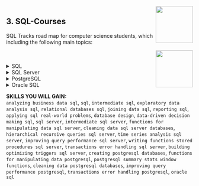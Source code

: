 <img align="right" width="100" height="100" src="https://github.com/cs-MohamedAyman/DataCamp-Tracks/blob/master/organizations-logos/datacamp.jpg">

## 3. SQL-Courses
SQL Tracks road map for computer science students, which including the following main topics:

<img align="right" width="100" height="100" src="https://github.com/cs-MohamedAyman/DataCamp-Tracks/blob/master/organizations-logos/sql.jpg">
<br>
<br>

<details>
	<summary>SQL</summary><table>
	<thead>
		<tr>
			<th width="40%">Course</th>
			<th width="60%">Chapter</th>
			<th>H</th>
			<th>Videos</th>
			<th>Exercises</th>
		</tr>
	</thead>
	<tbody>
			<tr>
				<td rowspan=4 align=center>
<a href="https://learn.datacamp.com/courses/analyzing-business-data-in-sql">Analyzing Business Data in SQL</a><br>
				<td align="left">Revenue, cost, and profit</td>
				<td rowspan=4 align="center">4</td>
				<td rowspan=4 align="center">15</td>
				<td rowspan=4 align="center">46</td>
				</td>
			</tr>
			<tr>
				<td align="left">User-centric KPIs</td>
			</tr>
			<tr>
				<td align="left">ARPU, histograms, and percentiles</td>
			</tr>
			<tr>
				<td align="left">Generating an executive report</td>
			</tr>
			<tr>
				<td rowspan=4 align=center>
<a href="https://learn.datacamp.com/courses/introduction-to-sql">Introduction to SQL</a><br>
				<td align="left">Selecting columns</td>
				<td rowspan=4 align="center">4</td>
				<td rowspan=4 align="center">1</td>
				<td rowspan=4 align="center">41</td>
				</td>
			</tr>
			<tr>
				<td align="left">Filtering rows</td>
			</tr>
			<tr>
				<td align="left">Aggregate Functions</td>
			</tr>
			<tr>
				<td align="left">Sorting and grouping</td>
			</tr>
			<tr>
				<td rowspan=4 align=center>
<a href="https://learn.datacamp.com/courses/intermediate-sql">Intermediate SQL</a><br>
				<td align="left">We'll take the CASE</td>
				<td rowspan=4 align="center">4</td>
				<td rowspan=4 align="center">15</td>
				<td rowspan=4 align="center">55</td>
				</td>
			</tr>
			<tr>
				<td align="left">Short and Simple Subqueries</td>
			</tr>
			<tr>
				<td align="left">Correlated Queries, Nested Queries, and Common Table Expressions</td>
			</tr>
			<tr>
				<td align="left">Window Functions</td>
			</tr>
			<tr>
				<td rowspan=4 align=center>
<a href="https://learn.datacamp.com/courses/exploratory-data-analysis-in-sql">Exploratory Data Analysis in SQL</a><br>
				<td align="left">What's in the database?</td>
				<td rowspan=4 align="center">4</td>
				<td rowspan=4 align="center">16</td>
				<td rowspan=4 align="center">58</td>
				</td>
			</tr>
			<tr>
				<td align="left">Summarizing and aggregating numeric data</td>
			</tr>
			<tr>
				<td align="left">Exploring categorical data and unstructured text</td>
			</tr>
			<tr>
				<td align="left">Working with dates and timestamps</td>
			</tr>
			<tr>
				<td rowspan=4 align=center>
<a href="https://learn.datacamp.com/courses/introduction-to-relational-databases-in-sql">Introduction to Relational Databases in SQL</a><br>
				<td align="left">Your first database</td>
				<td rowspan=4 align="center">4</td>
				<td rowspan=4 align="center">13</td>
				<td rowspan=4 align="center">45</td>
				</td>
			</tr>
			<tr>
				<td align="left">Enforce data consistency with attribute constraints</td>
			</tr>
			<tr>
				<td align="left">Uniquely identify records with key constraints</td>
			</tr>
			<tr>
				<td align="left">Glue together tables with foreign keys</td>
			</tr>
			<tr>
				<td rowspan=4 align=center>
<a href="https://learn.datacamp.com/courses/joining-data-in-postgresql">Joining Data in SQL</a><br>
				<td align="left">Introduction to joins</td>
				<td rowspan=4 align="center">5</td>
				<td rowspan=4 align="center">13</td>
				<td rowspan=4 align="center">53</td>
				</td>
			</tr>
			<tr>
				<td align="left">Outer joins and cross joins</td>
			</tr>
			<tr>
				<td align="left">Set theory clauses</td>
			</tr>
			<tr>
				<td align="left">Subqueries</td>
			</tr>
			<tr>
				<td rowspan=4 align=center>
<a href="https://learn.datacamp.com/courses/reporting-in-sql">Reporting in SQL</a><br>
				<td align="left">Exploring the Olympics Dataset</td>
				<td rowspan=4 align="center">4</td>
				<td rowspan=4 align="center">15</td>
				<td rowspan=4 align="center">54</td>
				</td>
			</tr>
			<tr>
				<td align="left">Creating Reports</td>
			</tr>
			<tr>
				<td align="left">Cleaning & Validation</td>
			</tr>
			<tr>
				<td align="left">Complex Calculations</td>
			</tr>
			<tr>
				<td rowspan=4 align=center>
<a href="https://learn.datacamp.com/courses/applying-sql-to-real-world-problems">Applying SQL to Real-World Problems</a><br>
				<td align="left">Use Real-World SQL</td>
				<td rowspan=4 align="center">4</td>
				<td rowspan=4 align="center">13</td>
				<td rowspan=4 align="center">47</td>
				</td>
			</tr>
			<tr>
				<td align="left">Find Your Data</td>
			</tr>
			<tr>
				<td align="left">Manage Your Data</td>
			</tr>
			<tr>
				<td align="left">Best Practices for Writing SQL</td>
			</tr>
			<tr>
				<td rowspan=4 align=center>
<a href="https://learn.datacamp.com/courses/database-design">Database Design</a><br>
				<td align="left">Processing, Storing, and Organizing Data</td>
				<td rowspan=4 align="center">4</td>
				<td rowspan=4 align="center">13</td>
				<td rowspan=4 align="center">52</td>
				</td>
			</tr>
			<tr>
				<td align="left">Database Schemas and Normalization</td>
			</tr>
			<tr>
				<td align="left">Database Views</td>
			</tr>
			<tr>
				<td align="left">Database Management</td>
			</tr>
			<tr>
				<td rowspan=4 align=center>
<a href="https://learn.datacamp.com/courses/data-driven-decision-making-in-sql">Data-Driven Decision Making in SQL</a><br>
				<td align="left">Introduction to business intelligence for a online movie rental database</td>
				<td rowspan=4 align="center">4</td>
				<td rowspan=4 align="center">15</td>
				<td rowspan=4 align="center">54</td>
				</td>
			</tr>
			<tr>
				<td align="left">Decision Making with simple SQL queries</td>
			</tr>
			<tr>
				<td align="left">Data Driven Decision Making with advanced SQL queries</td>
			</tr>
			<tr>
				<td align="left">Data Driven Decision Making with OLAP SQL queries</td>
			</tr>
	</tbody>
	</table>
</details>
<details>
	<summary>SQL Server</summary><table>
	<thead>
		<tr>
			<th width="40%">Course</th>
			<th width="60%">Chapter</th>
			<th>H</th>
			<th>Videos</th>
			<th>Exercises</th>
		</tr>
	</thead>
	<tbody>
			<tr>
				<td rowspan=4 align=center>
<a href="https://learn.datacamp.com/courses/introduction-to-sql-server">Introduction to SQL Server</a><br>
				<td align="left">SELECTion Box</td>
				<td rowspan=4 align="center">4</td>
				<td rowspan=4 align="center">13</td>
				<td rowspan=4 align="center">46</td>
				</td>
			</tr>
			<tr>
				<td align="left">Groups, strings, and counting things</td>
			</tr>
			<tr>
				<td align="left">Joining tables</td>
			</tr>
			<tr>
				<td align="left">You've got the power</td>
			</tr>
			<tr>
				<td rowspan=4 align=center>
<a href="https://learn.datacamp.com/courses/intermediate-t-sql">Intermediate SQL Server</a><br>
				<td align="left">Summarizing Data</td>
				<td rowspan=4 align="center">4</td>
				<td rowspan=4 align="center">14</td>
				<td rowspan=4 align="center">47</td>
				</td>
			</tr>
			<tr>
				<td align="left">Math Functions</td>
			</tr>
			<tr>
				<td align="left">Processing Data in SQL Server</td>
			</tr>
			<tr>
				<td align="left">Window Functions</td>
			</tr>
			<tr>
				<td rowspan=4 align=center>
<a href="https://learn.datacamp.com/courses/functions-for-manipulating-data-in-sql-server">Functions for Manipulating Data in SQL Server</a><br>
				<td align="left">Choosing the appropriate data type</td>
				<td rowspan=4 align="center">4</td>
				<td rowspan=4 align="center">14</td>
				<td rowspan=4 align="center">54</td>
				</td>
			</tr>
			<tr>
				<td align="left">Manipulating time</td>
			</tr>
			<tr>
				<td align="left">Working With Strings</td>
			</tr>
			<tr>
				<td align="left">Recognizing Numeric Data Properties</td>
			</tr>
			<tr>
				<td rowspan=4 align=center>
<a href="https://learn.datacamp.com/courses/cleaning-data-in-sql-server-databases">Cleaning Data in SQL Server Databases</a><br>
				<td align="left">Starting with Cleaning Data</td>
				<td rowspan=4 align="center">4</td>
				<td rowspan=4 align="center">13</td>
				<td rowspan=4 align="center">48</td>
				</td>
			</tr>
			<tr>
				<td align="left">Dealing with missing data, duplicate data, and different date formats</td>
			</tr>
			<tr>
				<td align="left">Dealing with out of range values, different data types, and pattern matching</td>
			</tr>
			<tr>
				<td align="left">Combining, splitting, and transforming data</td>
			</tr>
			<tr>
				<td rowspan=4 align=center>
<a href="https://learn.datacamp.com/courses/hierarchical-and-recursive-queries-in-sql-server">Hierarchical and Recursive Queries in SQL Server</a><br>
				<td align="left">Recursion and Common Table Expression (CTE)</td>
				<td rowspan=4 align="center">4</td>
				<td rowspan=4 align="center">13</td>
				<td rowspan=4 align="center">47</td>
				</td>
			</tr>
			<tr>
				<td align="left">Hierarchical and Recursive Queries</td>
			</tr>
			<tr>
				<td align="left">Creating Data Models on Your Own</td>
			</tr>
			<tr>
				<td align="left">Hierarchical Queries of Real-World Examples</td>
			</tr>
			<tr>
				<td rowspan=4 align=center>
<a href="https://learn.datacamp.com/courses/time-series-analysis-in-sql-server">Time Series Analysis in SQL Server</a><br>
				<td align="left">Working with Dates and Times</td>
				<td rowspan=4 align="center">5</td>
				<td rowspan=4 align="center">16</td>
				<td rowspan=4 align="center">60</td>
				</td>
			</tr>
			<tr>
				<td align="left">Converting to Dates and Times</td>
			</tr>
			<tr>
				<td align="left">Aggregating Time Series Data</td>
			</tr>
			<tr>
				<td align="left">Answering Time Series Questions with Window Functions</td>
			</tr>
			<tr>
				<td rowspan=4 align=center>
<a href="https://learn.datacamp.com/courses/improving-query-performance-in-sql-server">Improving Query Performance in SQL Server</a><br>
				<td align="left">Introduction, Review and The Order of Things</td>
				<td rowspan=4 align="center">4</td>
				<td rowspan=4 align="center">16</td>
				<td rowspan=4 align="center">58</td>
				</td>
			</tr>
			<tr>
				<td align="left">Filtering and Data Interrogation</td>
			</tr>
			<tr>
				<td align="left">Sub-queries and presence or absence</td>
			</tr>
			<tr>
				<td align="left">Query performance tuning</td>
			</tr>
			<tr>
				<td rowspan=4 align=center>
<a href="https://learn.datacamp.com/courses/writing-functions-and-stored-procedures-in-sql-server">Writing Functions and Stored Procedures in SQL Server</a><br>
				<td align="left">Temporal EDA, Variables & Date Manipulation</td>
				<td rowspan=4 align="center">4</td>
				<td rowspan=4 align="center">16</td>
				<td rowspan=4 align="center">57</td>
				</td>
			</tr>
			<tr>
				<td align="left">User Defined Functions</td>
			</tr>
			<tr>
				<td align="left">Stored Procedures</td>
			</tr>
			<tr>
				<td align="left">NYC Taxi Ride Case Study</td>
			</tr>
			<tr>
				<td rowspan=4 align=center>
<a href="https://learn.datacamp.com/courses/transactions-and-error-handling-in-sql-server">Transactions and Error Handling in SQL Server</a><br>
				<td align="left">Starting with error handling</td>
				<td rowspan=4 align="center">4</td>
				<td rowspan=4 align="center">14</td>
				<td rowspan=4 align="center">52</td>
				</td>
			</tr>
			<tr>
				<td align="left">Raising, throwing and customizing your errors</td>
			</tr>
			<tr>
				<td align="left">Transactions in SQL Server</td>
			</tr>
			<tr>
				<td align="left">Controlling the concurrency: Transaction isolation levels</td>
			</tr>
			<tr>
				<td rowspan=4 align=center>
<a href="https://learn.datacamp.com/courses/building-and-optimizing-triggers-in-sql-server">Building and Optimizing Triggers in SQL Server</a><br>
				<td align="left">Introduction to Triggers</td>
				<td rowspan=4 align="center">4</td>
				<td rowspan=4 align="center">15</td>
				<td rowspan=4 align="center">49</td>
				</td>
			</tr>
			<tr>
				<td align="left">Classification of Triggers</td>
			</tr>
			<tr>
				<td align="left">Trigger Limitations and Use Cases</td>
			</tr>
			<tr>
				<td align="left">Trigger Optimization and Management</td>
			</tr>
	</tbody>
	</table>
</details>
<details>
	<summary>PostgreSQL</summary><table>
	<thead>
		<tr>
			<th width="40%">Course</th>
			<th width="60%">Chapter</th>
			<th>H</th>
			<th>Videos</th>
			<th>Exercises</th>
		</tr>
	</thead>
	<tbody>
			<tr>
				<td rowspan=4 align=center>
<a href="https://learn.datacamp.com/courses/creating-postgresql-databases">Creating PostgreSQL Databases</a><br>
				<td align="left">Structure of PostgreSQL Databases</td>
				<td rowspan=4 align="center">4</td>
				<td rowspan=4 align="center">16</td>
				<td rowspan=4 align="center">51</td>
				</td>
			</tr>
			<tr>
				<td align="left">PostgreSQL Data Types</td>
			</tr>
			<tr>
				<td align="left">Database Normalization</td>
			</tr>
			<tr>
				<td align="left">Access Control in PostgreSQL</td>
			</tr>
			<tr>
				<td rowspan=4 align=center>
<a href="https://learn.datacamp.com/courses/functions-for-manipulating-data-in-postgresql">Functions for Manipulating Data in PostgreSQL</a><br>
				<td align="left">Overview of Common Data Types</td>
				<td rowspan=4 align="center">4</td>
				<td rowspan=4 align="center">13</td>
				<td rowspan=4 align="center">50</td>
				</td>
			</tr>
			<tr>
				<td align="left">Working with DATE/TIME Functions and Operators</td>
			</tr>
			<tr>
				<td align="left">Parsing and Manipulating Text</td>
			</tr>
			<tr>
				<td align="left">Full-text Search and PostgresSQL Extensions</td>
			</tr>
			<tr>
				<td rowspan=4 align=center>
<a href="https://learn.datacamp.com/courses/postgresql-summary-stats-and-window-functions">PostgreSQL Summary Stats and Window Functions</a><br>
				<td align="left">Introduction to window functions</td>
				<td rowspan=4 align="center">4</td>
				<td rowspan=4 align="center">12</td>
				<td rowspan=4 align="center">44</td>
				</td>
			</tr>
			<tr>
				<td align="left">Fetching, ranking, and paging</td>
			</tr>
			<tr>
				<td align="left">Aggregate window functions and frames</td>
			</tr>
			<tr>
				<td align="left">Beyond window functions</td>
			</tr>
			<tr>
				<td rowspan=4 align=center>
<a href="https://learn.datacamp.com/courses/cleaning-data-in-postgresql-databases">Cleaning Data in PostgreSQL Databases</a><br>
				<td align="left">Data Cleaning Basics</td>
				<td rowspan=4 align="center">4</td>
				<td rowspan=4 align="center">15</td>
				<td rowspan=4 align="center">49</td>
				</td>
			</tr>
			<tr>
				<td align="left">Missing, Duplicate, and Invalid Data</td>
			</tr>
			<tr>
				<td align="left">Converting Data</td>
			</tr>
			<tr>
				<td align="left">Transforming Data</td>
			</tr>
			<tr>
				<td rowspan=4 align=center>
<a href="https://learn.datacamp.com/courses/improving-query-performance-in-postgresql">Improving Query Performance in PostgreSQL</a><br>
				<td align="left">Bringing Together the Data</td>
				<td rowspan=4 align="center">4</td>
				<td rowspan=4 align="center">15</td>
				<td rowspan=4 align="center">53</td>
				</td>
			</tr>
			<tr>
				<td align="left">Minimizing Results and Decreasing the Load</td>
			</tr>
			<tr>
				<td align="left">Using Database Designed Properties</td>
			</tr>
			<tr>
				<td align="left">Assessing Query Performance</td>
			</tr>
			<tr>
				<td rowspan=4 align=center>
<a href="https://learn.datacamp.com/courses/transactions-and-error-handling-in-postgresql">Transactions and Error Handling in PostgreSQL</a><br>
				<td align="left">Getting to know transactions</td>
				<td rowspan=4 align="center">4</td>
				<td rowspan=4 align="center">15</td>
				<td rowspan=4 align="center">49</td>
				</td>
			</tr>
			<tr>
				<td align="left">Rolling back and Savepoints</td>
			</tr>
			<tr>
				<td align="left">Handling exceptions</td>
			</tr>
			<tr>
				<td align="left">Stacked Diagnostics</td>
			</tr>
	</tbody>
	</table>
</details>
<details>
	<summary>Oracle SQL</summary><table>
	<thead>
		<tr>
			<th width="40%">Course</th>
			<th width="60%">Chapter</th>
			<th>H</th>
			<th>Videos</th>
			<th>Exercises</th>
		</tr>
	</thead>
	<tbody>
			<tr>
				<td rowspan=4 align=center>
<a href="https://www.datacamp.com/courses/introduction-to-oracle-sql">Introduction to Oracle SQL</a><br>
				<td align="left">SQL Basics</td>
				<td rowspan=4 align="center">4</td>
				<td rowspan=4 align="center">15</td>
				<td rowspan=4 align="center">54</td>
				</td>
			</tr>
			<tr>
				<td align="left">Aggregating Data</td>
			</tr>
			<tr>
				<td align="left">Combining Data</td>
			</tr>
			<tr>
				<td align="left">Taking it to the Next Level</td>
			</tr>
	</tbody>
</table>
</details>

**SKILLS YOU WILL GAIN:**<br>
`analyzing business data sql`, `sql`, `intermediate sql`, `exploratory data analysis sql`, `relational databases sql`, `joining data sql`, `reporting sql`, `applying sql real-world problems`, `database design`, `data-driven decision making sql`, `sql server`, `intermediate sql server`, `functions for manipulating data sql server`, `cleaning data sql server databases`, `hierarchical recursive queries sql server`, `time series analysis sql server`, `improving query performance sql server`, `writing functions stored procedures sql server`, `transactions error handling sql server`, `building optimizing triggers sql server`, `creating postgresql databases`, `functions for manipulating data postgresql`, `postgresql summary stats window functions`, `cleaning data postgresql databases`, `improving query performance postgresql`, `transactions error handling postgresql`, `oracle sql`
